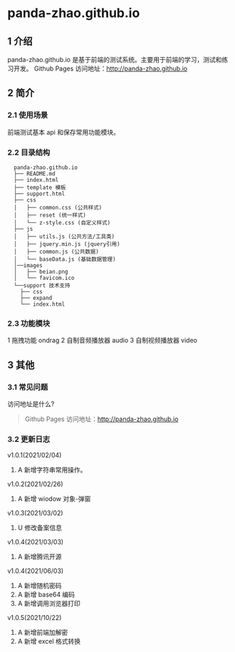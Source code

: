 # panda-zhao.github.io

## 1 介绍

panda-zhao.github.io 是基于前端的测试系统。主要用于前端的学习，测试和练习开发。
Github Pages 访问地址：http://panda-zhao.github.io

## 2 简介

### 2.1 使用场景

前端测试基本 api 和保存常用功能模块。

### 2.2 目录结构

```
  panda-zhao.github.io
  ├── README.md
  ├── index.html
  ├── template 模板
  ├── support.html
  ├── css
  │   ├── common.css (公共样式)
  │   ├── reset (统一样式)
  │   └── z-style.css (自定义样式)
  ├── js
  │   ├── utils.js (公共方法/工具类)
  │   ├── jquery.min.js (jquery引用)
  │   ├── common.js (公共数据)
  │   └── baseData.js (基础数据管理)
  │──images
  │   ├── beian.png
  │   └── favicom.ico
  └──support 技术支持
    ├── css
    ├── expand
    └── index.html
```

### 2.3 功能模块

1 拖拽功能 ondrag
2 自制音频播放器 audio
3 自制视频播放器 video

## 3 其他

### 3.1 常见问题

访问地址是什么?

> Github Pages 访问地址：http://panda-zhao.github.io

### 3.2 更新日志

v1.0.1(2021/02/04)

1. A 新增字符串常用操作。

v1.0.2(2021/02/26)

1. A 新增 wiodow 对象-弹窗

v1.0.3(2021/03/02)

1. U 修改备案信息

v1.0.4(2021/03/03)

1. A 新增腾讯开源

v1.0.4(2021/06/03)

1. A 新增随机密码
2. A 新增 base64 编码
3. A 新增调用浏览器打印

v1.0.5(2021/10/22)

1. A 新增前端加解密
2. A 新增 excel 格式转换
